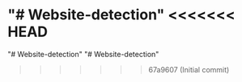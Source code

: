 "# Website-detection" 
<<<<<<< HEAD
=======
"# Website-detection" 
"# Website-detection" 
>>>>>>> 67a9607 (Initial commit)
